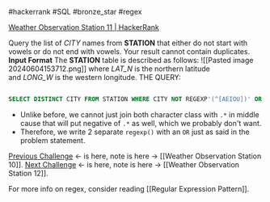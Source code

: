 #hackerrank #SQL #bronze_star #regex 

[Weather Observation Station 11 | HackerRank](https://www.hackerrank.com/challenges/weather-observation-station-11/problem?isFullScreen=false)

Query the list of _CITY_ names from **STATION** that either do not start with vowels or do not end with vowels. Your result cannot contain duplicates.
**Input Format**
The **STATION** table is described as follows:
![[Pasted image 20240604153712.png]]
where _LAT_N_ is the northern latitude and _LONG_W_ is the western longitude.
THE QUERY:
```sql

SELECT DISTINCT CITY FROM STATION WHERE CITY NOT REGEXP'(^[AEIOU])' OR CITY NOT REGEXP'([AEIOU]$)';
```
- Unlike before, we cannot just join both character class with `.*` in middle cause that will put negative of `.*` as well, which we probably don't want.
- Therefore, we write 2 separate `regexp()` with an `OR` just as said in the problem statement.

[Previous Challenge](https://www.hackerrank.com/challenges/weather-observation-station-10?isFullScreen=true) <- is here, note is here -> [[Weather Observation Station 10]].
[Next Challenge](https://www.hackerrank.com/challenges/weather-observation-station-12?isFullScreen=true) <- is here, note is here -> [[Weather Observation Station 12]].

For more info on regex, consider reading [[Regular Expression Pattern]].